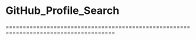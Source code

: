 # GitHub_Profile_Search
======================================================================================
